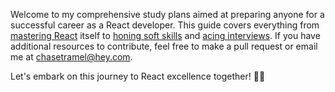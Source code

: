 Welcome to my comprehensive study plans aimed at preparing anyone for a successful career as a React developer. This guide covers everything from [mastering React](https://github.com/ChaseTramel/react-study-plans/blob/main/react-plan.md) itself to [honing soft skills](https://github.com/ChaseTramel/react-study-plans/blob/main/soft-skills.md) and [acing interviews](https://github.com/ChaseTramel/react-study-plans/blob/main/interview-prep.md). If you have additional resources to contribute, feel free to make a pull request or email me at [chasetramel@hey.com](mailto:chasetramel@hey.com). 

Let's embark on this journey to React excellence together! 🦌✨

